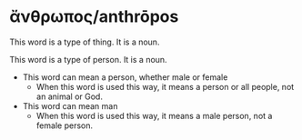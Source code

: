 # ἄνθρωπος/anthrōpos
This word is a type of thing. It is a noun.

This word is a type of person. It is a noun.
* This word can mean a person, whether male or female
    * When this word is used this way, it means a person or all people,  not an animal or God.
* This word can mean man
    * When this word is used this way, it means a male person, not a female person.

